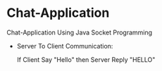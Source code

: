 # Chat-Application
Chat-Application Using Java Socket Programming

- Server To Client Communication:
  
  If Client Say "Hello" then Server Reply "HELLO"
  
  
